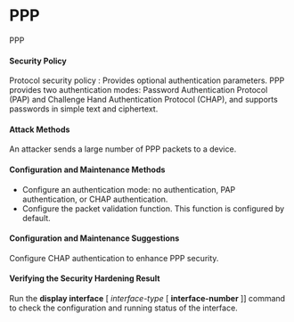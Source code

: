 PPP
===

PPP

#### Security Policy

Protocol security policy : Provides optional authentication parameters. PPP provides two authentication modes: Password Authentication Protocol (PAP) and Challenge Hand Authentication Protocol (CHAP), and supports passwords in simple text and ciphertext.


#### Attack Methods

An attacker sends a large number of PPP packets to a device.


#### Configuration and Maintenance Methods

* Configure an authentication mode: no authentication, PAP authentication, or CHAP authentication.
* Configure the packet validation function. This function is configured by default.

#### Configuration and Maintenance Suggestions

Configure CHAP authentication to enhance PPP security.


#### Verifying the Security Hardening Result

Run the **display interface** [ *interface-type* [ **interface-number** ]] command to check the configuration and running status of the interface.